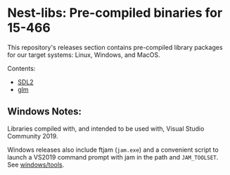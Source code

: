# Nest-libs: Pre-compiled binaries for 15-466

This repository's releases section contains pre-compiled library packages for our target systems: Linux, Windows, and MacOS.

Contents:
 - [SDL2](http://libsdl.org/)
 - [glm](https://glm.g-truc.net/)

## Windows Notes:

Libraries compiled with, and intended to be used with, Visual Studio Community 2019.

Windows releases also include ftjam (`jam.exe`) and a convenient script to launch a VS2019 command prompt with jam in the path and `JAM_TOOLSET`. See [windows/tools](windows/tools).
